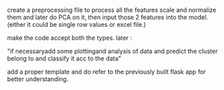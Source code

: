 create a preprocessing file to process all the features scale and normalize them and later do PCA on it,
then input those 2 features into the model. (either it could be single row values or excel file.)

make the code accept both the types.
later :

"if necessaryadd some plottingand analysis of data and predict the cluster belong to and classify it acc to the data"

add a proper template and do refer to the previously built flask app for better understanding.